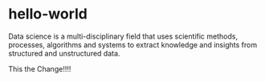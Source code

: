 # hello-world

Data science is a multi-disciplinary field that uses scientific methods, processes, algorithms and systems to extract knowledge and insights from structured and unstructured data.

This the Change!!!!
